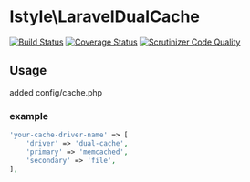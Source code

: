 # Istyle\LaravelDualCache

[![Build Status](https://travis-ci.org/istyle-inc/laravel-dual-cache.svg?branch=master)](https://travis-ci.org/istyle-inc/laravel-dual-cache)
[![Coverage Status](https://coveralls.io/repos/github/istyle-inc/laravel-dual-cache/badge.svg)](https://coveralls.io/github/istyle-inc/laravel-dual-cache)
[![Scrutinizer Code Quality](https://scrutinizer-ci.com/g/istyle-inc/laravel-dual-cache/badges/quality-score.png?b=master)](https://scrutinizer-ci.com/g/istyle-inc/laravel-dual-cache/?branch=master)

## Usage

added config/cache.php

### example

```php
'your-cache-driver-name' => [
    'driver' => 'dual-cache',
    'primary' => 'memcached',
    'secondary' => 'file',
],
```
